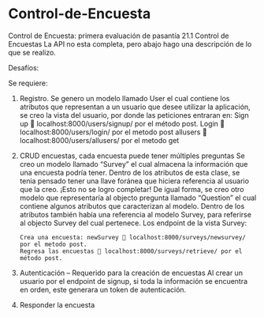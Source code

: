 # Control-de-Encuesta
Control de Encuesta: primera evaluación de pasantía 21.1
Control de Encuestas
La API no esta completa, pero abajo hago una descripción de lo que se realizo.

Desafíos:

Se requiere:
1. Registro.
        Se genero un modelo llamado User el cual contiene los atributos que representan a un usuario que desee utilizar la aplicación, se creo la vista del usuario, por donde las peticiones entraran en:
        Sign up  localhost:8000/users/signup/ por el método post. 
        Login  localhost:8000/users/login/ por el metodo post
        allusers  localhost:8000/users/allusers/ por el metodo get
2. CRUD encuestas, cada encuesta puede tener múltiples preguntas
        Se creo un modelo llamado “Survey” el cual almacena la información que una encuesta podría tener. Dentro de los atributos de esta clase, se tenia pensado tener una llave foránea que hiciera referencia al usuario que la creo. ¡Esto no se logro completar! 
        De igual forma, se creo otro modelo que representaría al objecto pregunta llamado “Question” el cual contiene algunos atributos que caracterizan al modelo.  Dentro de los atributos también había una referencia al modelo Survey, para referirse al objecto Survey del cual pertenece.
        Los endpoint de la vista Survey:

       Crea una encuesta: newSurvey  localhost:8000/surveys/newsurvey/ por el metodo post.
       Regresa las encuestas  localhost:8000/surveys/retrieve/ por el método post.

3. Autenticación – Requerido para la creación de encuestas
      Al crear un usuario por el endpoint de signup, si toda la información se encuentra en orden, este generara un token de autenticación.

4. Responder la encuesta


